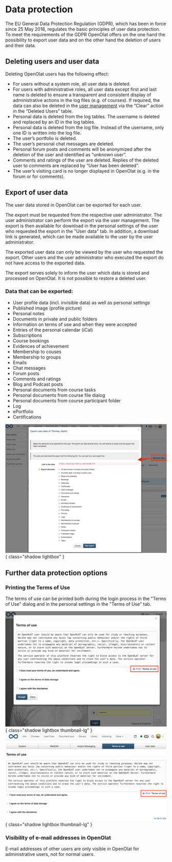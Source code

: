 # Data protection

The EU General Data Protection Regulation (GDPR), which has been in force
since 25 May 2018, regulates the basic principles of user data protection. To
meet the requirements of the GDPR OpenOlat offers on the one hand the
possibility to export user data and on the other hand the deletion of users
and their data.

## Deleting users and user data

Deleting OpenOlat users has the following effect:

  * For users without a system role, all user data is deleted.
  * For users with administrative roles, all user data except first and last name is deleted to ensure a transparent and consistent display of administrative actions in the log files (e.g. of courses). If required, the data can also be deleted in the [user management](User+management.html#Usermanagement-Table_Deleted_Users) via the “Clear” action in the “Deleted Users” table.
  * Personal data is deleted from the log tables. The username is deleted and replaced by an ID in the log tables.
  * Personal data is deleted from the log file. Instead of the username, only one ID is written into the log file.
  * The user’s portfolio is deleted.
  * The user’s personal chat messages are deleted.
  * Personal forum posts and comments will be anonymized after the deletion of the user and identified as “unknown user”.
  * Comments and ratings of the user are deleted. Replies of the deleted user to comments are replaced by “User has been deleted”.
  * The user’s visiting card is no longer displayed in OpenOlat (e.g. in the forum or for comments).

  

## Export of user data

The user data stored in OpenOlat can be exported for each user.

The export must be requested from the respective user administrator. The user
administrator can perform the export via the user management. The export is
then available for download in the personal settings of the user who requested
the export in the "User data" tab. In addition, a download link is generated,
which can be made available to the user by the user administrator.

The exported user data can only be viewed by the user who requested the
export. Other users and the user administrator who executed the export do not
have access to the exported data.

The export serves solely to inform the user which data is stored and processed
on OpenOlat. It is not possible to restore a deleted user.

### Data that can be exported:

  * User profile data (incl. invisible data) as well as personal settings
  * Published image (profile picture)
  * Personal notes
  * Documents in private and public folders
  * Information on terms of use and when they were accepted
  * Entries of the personal calendar (iCal)
  * Subscriptions
  * Course bookings
  * Evidences of achievement
  * Membership to couses
  * Membership to groups
  * Emails
  * Chat messages
  * Forum posts
  * Comments and ratings
  * Blog and Podcast posts
  * Personal documents from course tasks
  * Personal documents from course file dialog
  * Personal documents from course participant folder
  * Log
  * ePortfolio
  * Certifications

![](assets/Export1_EN.png){ class="shadow lightbox" }

  

## Further data protection options

### Printing the Terms of Use

The terms of use can be printed both during the login process in the "Terms of
Use" dialog and in the personal settings in the "Terms of Use" tab.

![](assets/Nutzungsbedingungen_drucken2_EN-2.png){ class="shadow lightbox thumbnail-lg" }
![](assets/Nutzungsbedingungen_drucken1_EN-2.png){ class="shadow lightbox thumbnail-lg" }

  

### Visibility of e-mail addresses in OpenOlat

E-mail addresses of other users are only visible in OpenOlat for
administrative users, not for normal users.

 